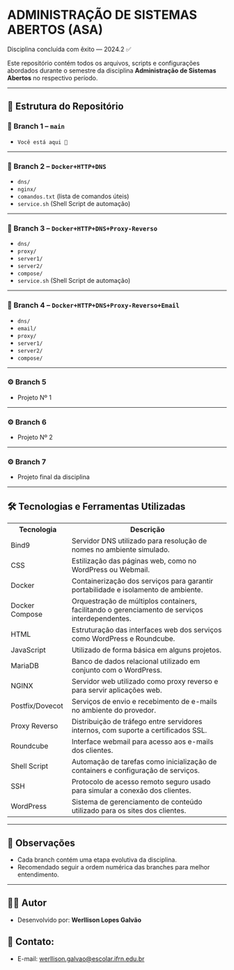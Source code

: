 # ADMINISTRAÇÃO DE SISTEMAS ABERTOS (ASA)  
Disciplina concluída com êxito — 2024.2 ✅

Este repositório contém todos os arquivos, scripts e configurações abordados durante o semestre da disciplina **Administração de Sistemas Abertos** no respectivo período.

---

## 📂 Estrutura do Repositório

### 🔀 Branch 1 – `main`
- `Você está aqui 📍`

---

### 🔀 Branch 2 – `Docker+HTTP+DNS`
- `dns/`
- `nginx/`
- `comandos.txt` (lista de comandos úteis)
- `service.sh` (Shell Script de automação)

---

### 🔀 Branch 3 – `Docker+HTTP+DNS+Proxy-Reverso`
- `dns/`
- `proxy/`
- `server1/`
- `server2/`
- `compose/`
- `service.sh` (Shell Script de automação)

---

### 🔀 Branch 4 – `Docker+HTTP+DNS+Proxy-Reverso+Email`
- `dns/`
- `email/`
- `proxy/`
- `server1/`
- `server2/`
- `compose/`

---

### ⚙️ Branch 5
- Projeto Nº 1

---

### ⚙️ Branch 6
- Projeto Nº 2

---

### ⚙️ Branch 7
- Projeto final da disciplina

---

## 🛠️ Tecnologias e Ferramentas Utilizadas
<table>
  <tr>
    <th>Tecnologia</th>
    <th>Descrição</th>
  </tr>
  <tr>
    <td>Bind9</td>
    <td>Servidor DNS utilizado para resolução de nomes no ambiente simulado.</td>
  </tr>
  <tr>
    <td>CSS</td>
    <td>Estilização das páginas web, como no WordPress ou Webmail.</td>
  </tr>
  <tr>
    <td>Docker</td>
    <td>Containerização dos serviços para garantir portabilidade e isolamento de ambiente.</td>
  </tr>
  <tr>
    <td>Docker Compose</td>
    <td>Orquestração de múltiplos containers, facilitando o gerenciamento de serviços interdependentes.</td>
  </tr>
  <tr>
    <td>HTML</td>
    <td>Estruturação das interfaces web dos serviços como WordPress e Roundcube.</td>
  </tr>
  <tr>
    <td>JavaScript</td>
    <td>Utilizado de forma básica em alguns projetos.</td>
  </tr>
  <tr>
    <td>MariaDB</td>
    <td>Banco de dados relacional utilizado em conjunto com o WordPress.</td>
  </tr>
  <tr>
    <td>NGINX</td>
    <td>Servidor web utilizado como proxy reverso e para servir aplicações web.</td>
  </tr>
  <tr>
    <td>Postfix/Dovecot</td>
    <td>Serviços de envio e recebimento de e-mails no ambiente do provedor.</td>
  </tr>
  <tr>
    <td>Proxy Reverso</td>
    <td>Distribuição de tráfego entre servidores internos, com suporte a certificados SSL.</td>
  </tr>
  <tr>
    <td>Roundcube</td>
    <td>Interface webmail para acesso aos e-mails dos clientes.</td>
  </tr>
  <tr>
    <td>Shell Script</td>
    <td>Automação de tarefas como inicialização de containers e configuração de serviços.</td>
  </tr>
  <tr>
    <td>SSH</td>
    <td>Protocolo de acesso remoto seguro usado para simular a conexão dos clientes.</td>
  </tr>
  <tr>
    <td>WordPress</td>
    <td>Sistema de gerenciamento de conteúdo utilizado para os sites dos clientes.</td>
  </tr>
</table>

---

## 📌 Observações
- Cada branch contém uma etapa evolutiva da disciplina.
- Recomendado seguir a ordem numérica das branches para melhor entendimento.

---

## 👨‍💻 Autor
- Desenvolvido por: **Werllison Lopes Galvão**

## 📧 Contato:
- E-mail: werllison.galvao@escolar.ifrn.edu.br
